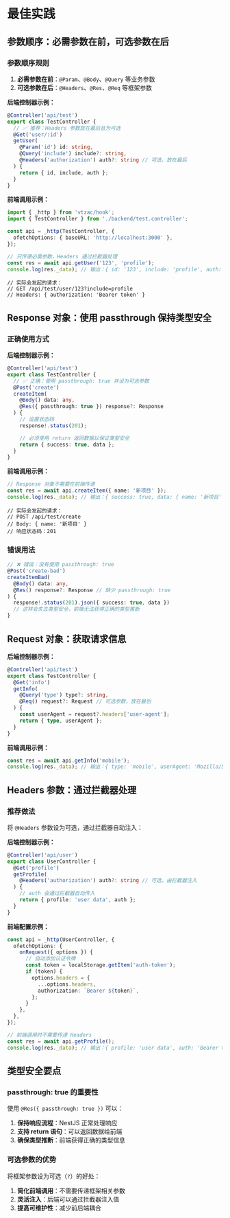 # 最佳实践

## 参数顺序：必需参数在前，可选参数在后

### 参数顺序规则

1. **必需参数在前**：`@Param`、`@Body`、`@Query` 等业务参数
2. **可选参数在后**：`@Headers`、`@Res`、`@Req` 等框架参数

**后端控制器示例：**

```typescript
@Controller('api/test')
export class TestController {
  // ✅ 推荐：Headers 参数放在最后且为可选
  @Get('user/:id')
  getUser(
    @Param('id') id: string,
    @Query('include') include?: string,
    @Headers('authorization') auth?: string // 可选，放在最后
  ) {
    return { id, include, auth };
  }
}
```

**前端调用示例：**

```typescript
import { _http } from 'vtzac/hook';
import { TestController } from './backend/test.controller';

const api = _http(TestController, {
  ofetchOptions: { baseURL: 'http://localhost:3000' },
});

// 只传递必需参数，Headers 通过拦截器处理
const res = await api.getUser('123', 'profile');
console.log(res._data); // 输出：{ id: '123', include: 'profile', auth: 'Bearer token' }
```

```
// 实际会发起的请求：
// GET /api/test/user/123?include=profile
// Headers: { authorization: 'Bearer token' }
```

## Response 对象：使用 passthrough 保持类型安全

### 正确使用方式

**后端控制器示例：**

```typescript
@Controller('api/test')
export class TestController {
  // ✅ 正确：使用 passthrough: true 并设为可选参数
  @Post('create')
  createItem(
    @Body() data: any,
    @Res({ passthrough: true }) response?: Response
  ) {
    // 设置状态码
    response!.status(201);

    // 必须使用 return 返回数据以保证类型安全
    return { success: true, data };
  }
}
```

**前端调用示例：**

```typescript
// Response 对象不需要在前端传递
const res = await api.createItem({ name: '新项目' });
console.log(res._data); // 输出：{ success: true, data: { name: '新项目' } }
```

```
// 实际会发起的请求：
// POST /api/test/create
// Body: { name: '新项目' }
// 响应状态码：201
```

### 错误用法

```typescript
// ❌ 错误：没有使用 passthrough: true
@Post('create-bad')
createItemBad(
  @Body() data: any,
  @Res() response?: Response // 缺少 passthrough: true
) {
  response!.status(201).json({ success: true, data })
  // 这样会失去类型安全，前端无法获得正确的类型推断
}
```

## Request 对象：获取请求信息

**后端控制器示例：**

```typescript
@Controller('api/test')
export class TestController {
  @Get('info')
  getInfo(
    @Query('type') type?: string,
    @Req() request?: Request // 可选参数，放在最后
  ) {
    const userAgent = request?.headers['user-agent'];
    return { type, userAgent };
  }
}
```

**前端调用示例：**

```typescript
const res = await api.getInfo('mobile');
console.log(res._data); // 输出：{ type: 'mobile', userAgent: 'Mozilla/5.0...' }
```

## Headers 参数：通过拦截器处理

### 推荐做法

将 `@Headers` 参数设为可选，通过拦截器自动注入：

**后端控制器示例：**

```typescript
@Controller('api/user')
export class UserController {
  @Get('profile')
  getProfile(
    @Headers('authorization') auth?: string // 可选，由拦截器注入
  ) {
    // auth 会通过拦截器自动传入
    return { profile: 'user data', auth };
  }
}
```

**前端配置示例：**

```typescript
const api = _http(UserController, {
  ofetchOptions: {
    onRequest({ options }) {
      // 自动添加认证令牌
      const token = localStorage.getItem('auth-token');
      if (token) {
        options.headers = {
          ...options.headers,
          authorization: `Bearer ${token}`,
        };
      }
    },
  },
});

// 前端调用时不需要传递 Headers
const res = await api.getProfile();
console.log(res._data); // 输出：{ profile: 'user data', auth: 'Bearer token123' }
```

## 类型安全要点

### passthrough: true 的重要性

使用 `@Res({ passthrough: true })` 可以：

1. **保持响应流程**：NestJS 正常处理响应
2. **支持 return 语句**：可以返回数据给前端
3. **确保类型推断**：前端获得正确的类型信息

### 可选参数的优势

将框架参数设为可选（`?`）的好处：

1. **简化前端调用**：不需要传递框架相关参数
2. **灵活注入**：后端可以通过拦截器注入值
3. **提高可维护性**：减少前后端耦合
